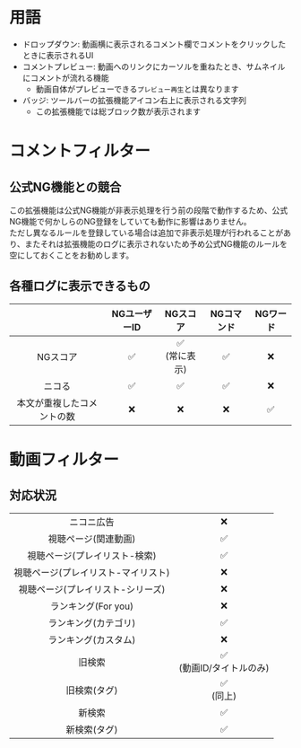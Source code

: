 # 用語

- ドロップダウン: 動画横に表示されるコメント欄でコメントをクリックしたときに表示されるUI
- コメントプレビュー: 動画へのリンクにカーソルを重ねたとき、サムネイルにコメントが流れる機能
    - 動画自体がプレビューできる`プレビュー再生`とは異なります
- バッジ: ツールバーの拡張機能アイコン右上に表示される文字列
    - この拡張機能では総ブロック数が表示されます

# コメントフィルター

## 公式NG機能との競合

この拡張機能は公式NG機能が非表示処理を行う前の段階で動作するため、公式NG機能で何かしらのNG登録をしていても動作に影響はありません。  
ただし異なるルールを登録している場合は追加で非表示処理が行われることがあり、またそれは拡張機能のログに表示されないため予め公式NG機能のルールを空にしておくことをお勧めします。

## 各種ログに表示できるもの

|                            | NGユーザーID |     NGスコア     | NGコマンド | NGワード |
| :------------------------: | :----------: | :--------------: | :--------: | :------: |
|          NGスコア          |      ✅      | ✅<br>(常に表示) |     ✅     |    ❌    |
|           ニコる           |      ✅      |        ✅        |     ✅     |    ❌    |
| 本文が重複したコメントの数 |      ❌      |        ❌        |     ❌     |    ✅    |

# 動画フィルター

## 対応状況

|                                     |                             |
| :---------------------------------: | :-------------------------: |
|             ニコニ広告              |             ❌              |
|        視聴ページ(関連動画)         |             ✅              |
|    視聴ページ(プレイリスト-検索)    |             ✅              |
| 視聴ページ(プレイリスト-マイリスト) |             ❌              |
|  視聴ページ(プレイリスト-シリーズ)  |             ❌              |
|         ランキング(For you)         |             ❌              |
|        ランキング(カテゴリ)         |             ✅              |
|        ランキング(カスタム)         |             ❌              |
|               旧検索                | ✅<br>(動画ID/タイトルのみ) |
|            旧検索(タグ)             |        ✅<br>(同上)         |
|               新検索                |             ✅              |
|            新検索(タグ)             |             ✅              |
